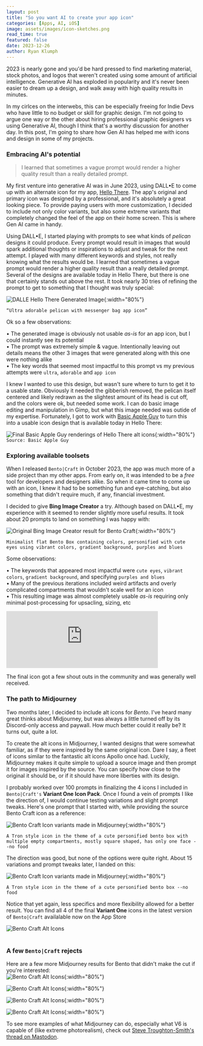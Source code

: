 ```yaml
---
layout: post
title: "So you want AI to create your app icon"
categories: [Apps, AI, iOS]
image: assets/images/icon-sketches.png
read_time: true
featured: false
date: 2023-12-26
author: Ryan Klumph
---
```


2023 is nearly gone and you'd be hard pressed to find marketing material, stock photos, and logos that weren't created using some amount of artificial intelligence. Generative AI has exploded in popularity and it's never been easier to dream up a design, and walk away with high quality results in minutes.

In my cirlces on the interwebs, this can be especially freeing for Indie Devs who have little to no budget or skill for graphic design. I'm not going to argue one way or the other about hiring professional graphic designers vs using Generative AI, though I think that's a worthy discussion for another day. In this post, I'm going to share how Gen AI has helped me with icons and design in some of my projects.

### Embracing AI's potential
>I learned that sometimes a vague prompt would render a higher quality result than a really detailed prompt.  

My first venture into generative AI was in June 2023, using DALL•E to come up with an alternate icon for my app, [Hello There](https://apple.co/3TWTeey). The app's original and primary icon was designed by a professional, and it's absolutely a great looking piece. To provide paying users with more customization, I decided to include not only color variants, but also some extreme variants that completely changed the feel of the app on their home screen. This is where Gen AI came in handy.

Using DALL•E, I started playing with prompts to see what kinds of *pelican* designs it could produce. Every prompt would result in images that would spark additional thoughts or inspirations to adjust and tweak for the next attempt. I played with many different keywords and styles, not really knowing what the results would be. I learned that sometimes a vague prompt would render a higher quality result than a really detailed prompt. Several of the designs are available today in Hello There, but there is one that certainly stands out above the rest. It took nearly 30 tries of refining the prompt to get to something that I thought was truly special:

![DALLE Hello There Generated Image](/assets/images/dalle-hello-there-original.png){:width="80%"}  

`“Ultra adorable pelican with messenger bag app icon”`

Ok so a few observations:  

• The generated image is obviously not usable *as-is* for an app icon, but I could instantly see its potential   
• The prompt was extremely simple & vague. Intentionally leaving out details means the other 3 images that were generated along with this one were nothing alike   
• The key words that seemed most impactful to this prompt vs my previous attempts were `ultra`, `adorable` and `app icon`   

I knew I wanted to use this design, but wasn't sure where to turn to get it to a usable state. Obviously it needed the gibberish removed, the pelican itself centered and likely redrawn as the slightest amount of its head is cut off, and the colors were ok, but needed some work. I can do basic image editing and manipulation in Gimp, but what this image needed was outide of my expertise. Fortunately, I got to work with [Basic Apple Guy](https://basicappleguy.com) to turn this into a usable icon design that is available today in Hello There:

![Final Basic Apple Guy renderings of Hello There alt icons](/assets/images/basicappleguy-icons.jpeg){:width="80%"}  
`Source: Basic Apple Guy`  

### Exploring available toolsets
When I released `Bento|Craft` in October 2023, the app was much more of a side project than my other apps. From early on, it was intended to be a *free* tool for developers and designers alike. So when it came time to come up with an icon, I knew it had to be something fun and eye-catching, but also something that didn't require much, if any, financial investment.

I decided to give **Bing Image Creator** a try. Although based on DALL•E, my experience with it seemed to render slightly more useful results. It took about 20 prompts to land on something I was happy with:

![Original Bing Image Creator result for Bento Craft](/assets/images/bentocraft-icon-orig.jpg){:width="80%"}  

`Minimalist flat Bento Box containing colors, personified with cute eyes using vibrant colors, gradient background, purples and blues`

Some observations:  

• The keywords that appeared most impactful were `cute eyes`, `vibrant colors`, `gradient background`, and specifying `purples and blues`  
• Many of the previous iterations included weird artifacts and overly complicated compartments that wouldn't scale well for an icon  
• This resulting image was almost completely usable *as-is* requiring only minimal post-processing for upsacling, sizing, etc   

<iframe src="https://techhub.social/@thatvirtualboy/111247043893992534/embed" class="mastodon-embed" style="max-width: 100%; border: 0" width="400" allowfullscreen="allowfullscreen"></iframe><script src="https://techhub.social/embed.js" async="async"></script>  

The final icon got a few shout outs in the community and was generally well received.    


### The path to Midjourney
Two months later, I decided to include alt icons for *Bento*. I've heard many great thinks about Midjourney, but was always a little turned off by its Discord-only access and paywall. How much better could it really be? It turns out, quite a lot.

To create the alt icons in Midjourney, I wanted designs that were somewhat familiar, as if they were inspired by the same original icon. Dare I say, a fleet of icons similar to the fantastic alt icons Apollo once had. Luckily, Midjourney makes it quite simple to upload a source image and then prompt it for images inspired by the source. You can specify how close to the original it should be, or if it should have more liberties with its design.  

I probably worked over 100 prompts in finalizing the 4 icons I included in `Bento|Craft's` **Variant One Icon Pack**. Once I found a vein of prompts I like the direction of, I would continue testing variations and slight prompt tweaks. Here's one prompt that I started with, while providing the source Bento Craft icon as a reference:  

![Bento Craft Icon variants made in Midjourney](/assets/images/bento-variants-first.png){:width="80%"} 

`A Tron style icon in the theme of a cute personified bento box with multiple empty compartments, mostly square shaped, has only one face --no food`  

The direction was good, but none of the options were quite right. About 15 variations and prompt tweaks later, I landed on this:  

![Bento Craft Icon variants made in Midjourney](/assets/images/bento-variants.png){:width="80%"} 

`A Tron style icon in the theme of a cute personified bento box --no food`  

Notice that yet again, less specifics and more flexibility allowed for a better result. You can find all 4 of the final **Variant One** icons in the latest version of `Bento|Craft` availalable now on the App Store  

![Bento Craft Alt Icons](/assets/images/bento/alt2.png)  
<br>

### A few `Bento|Craft` rejects
Here are a few more Midjourney results for Bento that didn't make the cut if you're interested:  
![Bento Craft Alt Icons](/assets/images/bento-alt0.png){:width="80%"}   

![Bento Craft Alt Icons](/assets/images/bento-alt1.png){:width="80%"}   

![Bento Craft Alt Icons](/assets/images/bento-alt2.png){:width="80%"}   

![Bento Craft Alt Icons](/assets/images/bento-alt3.png){:width="80%"}   


To see more examples of what Midjourney can do, especially what V6 is capable of (like extreme photorealism), check out [Steve Troughton-Smith's thread on Mastodon](https://mastodon.social/@stroughtonsmith/111619911788099200). 